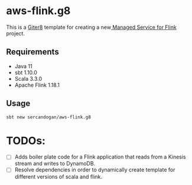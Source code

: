 # aws-flink.g8

This is a [Giter8](https://www.foundweekends.org/giter8/) template for creating a new[ Managed Service for Flink](https://docs.aws.amazon.com/managed-flink/latest/java/how-it-works.html) project.

## Requirements
- Java 11
- sbt 1.10.0
- Scala 3.3.0
- Apache Flink 1.18.1

## Usage
```bash
sbt new sercandogan/aws-flink.g8
```


# TODOs:
- [ ] Adds boiler plate code for a Flink application that reads from a Kinesis stream and writes to DynamoDB.
- [ ] Resolve dependencies in order to dynamically create template for different versions of scala and flink. 